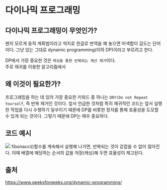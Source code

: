 # 다이나믹 프로그래밍

## 다이나믹 프로그래밍이 무엇인가?

왠지 모르게 동적 계획법이라고 억지로 한글로 번역을 해 놓으면 어색함이 감도는 단어이다. 그냥 있는 그대로 dynamic programming(이하 DP)이라고 부르려고 한다.

DP에서 가장 중요한 것은 `캐싱을 통한 반복되는 계산 제거`이다.  
주로 재귀를 이용한 알고리즘에서

## 왜 이것이 필요한가?

프로그래밍을 하는 데 있어 가장 중요한 키워드 중 하나는 `DRY(Do not Repeat Yourself`, 즉 반복 제거인 것이다. 앞서 언급한 것처럼 특히 재귀적인 코드는 앞서 실행한 작업을 다시 수행하기 일쑤이기 때문에 DP를 비롯한 장치를 통해 효율성을 도모할 수 있게 되는 것이다. 그렇기 때문에 DP는 매우 중요하다.

## 코드 예시

![](https://www.geeksforgeeks.org/wp-content/uploads/Dynamic-Programming-1.png)
fibonacci()함수를 계속해서 실행해 나가면, 반복되는 것이 걷잡을 수 없이 많아진다. 이때 배열에 해당하는 순서의 값을 저장(캐싱)해 두면 효율성이 제고된다.

## 출처

https://www.geeksforgeeks.org/dynamic-programming/
